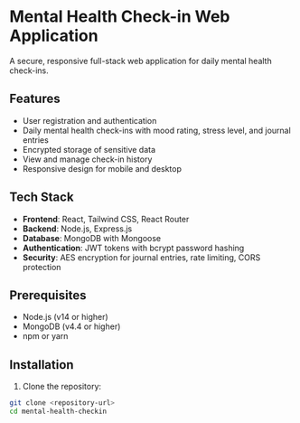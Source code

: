 # Mental Health Check-in Web Application

A secure, responsive full-stack web application for daily mental health check-ins.

## Features

- User registration and authentication
- Daily mental health check-ins with mood rating, stress level, and journal entries
- Encrypted storage of sensitive data
- View and manage check-in history
- Responsive design for mobile and desktop

## Tech Stack

- **Frontend**: React, Tailwind CSS, React Router
- **Backend**: Node.js, Express.js
- **Database**: MongoDB with Mongoose
- **Authentication**: JWT tokens with bcrypt password hashing
- **Security**: AES encryption for journal entries, rate limiting, CORS protection

## Prerequisites

- Node.js (v14 or higher)
- MongoDB (v4.4 or higher)
- npm or yarn

## Installation

1. Clone the repository:
```bash
git clone <repository-url>
cd mental-health-checkin